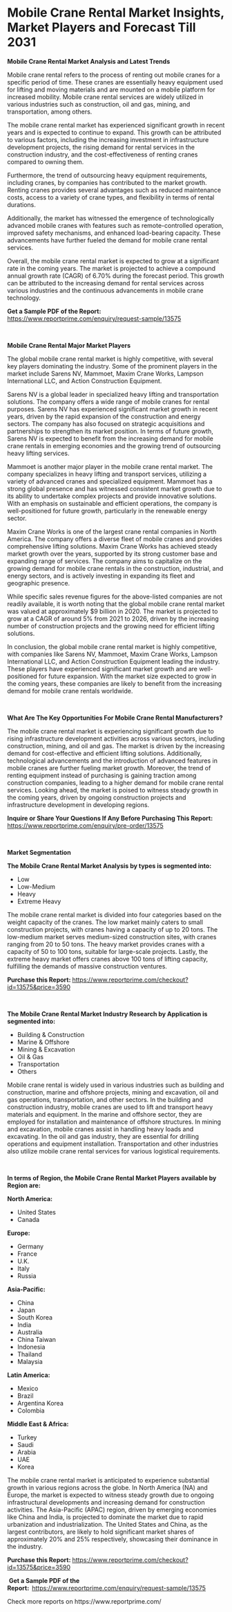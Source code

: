 <p><h1>Mobile Crane Rental Market Insights, Market Players and Forecast Till 2031</h1></p><p><strong>Mobile Crane Rental Market Analysis and Latest Trends</strong></p>
<p><p>Mobile crane rental refers to the process of renting out mobile cranes for a specific period of time. These cranes are essentially heavy equipment used for lifting and moving materials and are mounted on a mobile platform for increased mobility. Mobile crane rental services are widely utilized in various industries such as construction, oil and gas, mining, and transportation, among others.</p><p>The mobile crane rental market has experienced significant growth in recent years and is expected to continue to expand. This growth can be attributed to various factors, including the increasing investment in infrastructure development projects, the rising demand for rental services in the construction industry, and the cost-effectiveness of renting cranes compared to owning them.</p><p>Furthermore, the trend of outsourcing heavy equipment requirements, including cranes, by companies has contributed to the market growth. Renting cranes provides several advantages such as reduced maintenance costs, access to a variety of crane types, and flexibility in terms of rental durations.</p><p>Additionally, the market has witnessed the emergence of technologically advanced mobile cranes with features such as remote-controlled operation, improved safety mechanisms, and enhanced load-bearing capacity. These advancements have further fueled the demand for mobile crane rental services.</p><p>Overall, the mobile crane rental market is expected to grow at a significant rate in the coming years. The market is projected to achieve a compound annual growth rate (CAGR) of 6.70% during the forecast period. This growth can be attributed to the increasing demand for rental services across various industries and the continuous advancements in mobile crane technology.</p></p>
<p><strong>Get a Sample PDF of the Report:&nbsp;</strong> <a href="https://www.reportprime.com/enquiry/request-sample/13575">https://www.reportprime.com/enquiry/request-sample/13575</a></p>
<p>&nbsp;</p>
<p><strong>Mobile Crane Rental Major Market Players</strong></p>
<p><p>The global mobile crane rental market is highly competitive, with several key players dominating the industry. Some of the prominent players in the market include Sarens NV, Mammoet, Maxim Crane Works, Lampson International LLC, and Action Construction Equipment.</p><p>Sarens NV is a global leader in specialized heavy lifting and transportation solutions. The company offers a wide range of mobile cranes for rental purposes. Sarens NV has experienced significant market growth in recent years, driven by the rapid expansion of the construction and energy sectors. The company has also focused on strategic acquisitions and partnerships to strengthen its market position. In terms of future growth, Sarens NV is expected to benefit from the increasing demand for mobile crane rentals in emerging economies and the growing trend of outsourcing heavy lifting services.</p><p>Mammoet is another major player in the mobile crane rental market. The company specializes in heavy lifting and transport services, utilizing a variety of advanced cranes and specialized equipment. Mammoet has a strong global presence and has witnessed consistent market growth due to its ability to undertake complex projects and provide innovative solutions. With an emphasis on sustainable and efficient operations, the company is well-positioned for future growth, particularly in the renewable energy sector.</p><p>Maxim Crane Works is one of the largest crane rental companies in North America. The company offers a diverse fleet of mobile cranes and provides comprehensive lifting solutions. Maxim Crane Works has achieved steady market growth over the years, supported by its strong customer base and expanding range of services. The company aims to capitalize on the growing demand for mobile crane rentals in the construction, industrial, and energy sectors, and is actively investing in expanding its fleet and geographic presence.</p><p>While specific sales revenue figures for the above-listed companies are not readily available, it is worth noting that the global mobile crane rental market was valued at approximately $9 billion in 2020. The market is projected to grow at a CAGR of around 5% from 2021 to 2026, driven by the increasing number of construction projects and the growing need for efficient lifting solutions.</p><p>In conclusion, the global mobile crane rental market is highly competitive, with companies like Sarens NV, Mammoet, Maxim Crane Works, Lampson International LLC, and Action Construction Equipment leading the industry. These players have experienced significant market growth and are well-positioned for future expansion. With the market size expected to grow in the coming years, these companies are likely to benefit from the increasing demand for mobile crane rentals worldwide.</p></p>
<p>&nbsp;</p>
<p><strong>What Are The Key Opportunities For Mobile Crane Rental Manufacturers?</strong></p>
<p><p>The mobile crane rental market is experiencing significant growth due to rising infrastructure development activities across various sectors, including construction, mining, and oil and gas. The market is driven by the increasing demand for cost-effective and efficient lifting solutions. Additionally, technological advancements and the introduction of advanced features in mobile cranes are further fueling market growth. Moreover, the trend of renting equipment instead of purchasing is gaining traction among construction companies, leading to a higher demand for mobile crane rental services. Looking ahead, the market is poised to witness steady growth in the coming years, driven by ongoing construction projects and infrastructure development in developing regions.</p></p>
<p><strong>Inquire or Share Your Questions If Any Before Purchasing This Report:</strong> <a href="https://www.reportprime.com/enquiry/pre-order/13575">https://www.reportprime.com/enquiry/pre-order/13575</a></p>
<p>&nbsp;</p>
<p><strong>Market Segmentation</strong></p>
<p><strong>The Mobile Crane Rental Market Analysis by types is segmented into:</strong></p>
<p><ul><li>Low</li><li>Low-Medium</li><li>Heavy</li><li>Extreme Heavy</li></ul></p>
<p><p>The mobile crane rental market is divided into four categories based on the weight capacity of the cranes. The low market mainly caters to small construction projects, with cranes having a capacity of up to 20 tons. The low-medium market serves medium-sized construction sites, with cranes ranging from 20 to 50 tons. The heavy market provides cranes with a capacity of 50 to 100 tons, suitable for large-scale projects. Lastly, the extreme heavy market offers cranes above 100 tons of lifting capacity, fulfilling the demands of massive construction ventures.</p></p>
<p><strong>Purchase this Report:&nbsp;</strong><a href="https://www.reportprime.com/checkout?id=13575&price=3590">https://www.reportprime.com/checkout?id=13575&price=3590</a></p>
<p>&nbsp;</p>
<p><strong>The Mobile Crane Rental Market Industry Research by Application is segmented into:</strong></p>
<p><ul><li>Building & Construction</li><li>Marine & Offshore</li><li>Mining & Excavation</li><li>Oil & Gas</li><li>Transportation</li><li>Others</li></ul></p>
<p><p>Mobile crane rental is widely used in various industries such as building and construction, marine and offshore projects, mining and excavation, oil and gas operations, transportation, and other sectors. In the building and construction industry, mobile cranes are used to lift and transport heavy materials and equipment. In the marine and offshore sector, they are employed for installation and maintenance of offshore structures. In mining and excavation, mobile cranes assist in handling heavy loads and excavating. In the oil and gas industry, they are essential for drilling operations and equipment installation. Transportation and other industries also utilize mobile crane rental services for various logistical requirements.</p></p>
<p>&nbsp;</p>
<p><strong>In terms of Region, the Mobile Crane Rental Market Players available by Region are:</strong></p>
<p>
    <p> <strong> North America: </strong>
        <ul>
            <li>United States</li>
            <li>Canada</li>
        </ul>
        </p> 
    <p> <strong> Europe: </strong>
        <ul>
            <li>Germany</li>
            <li>France</li>
            <li>U.K.</li>
            <li>Italy</li>
            <li>Russia</li>
        </ul>
        </p> 
    <p> <strong> Asia-Pacific: </strong>
        <ul>
            <li>China</li>
            <li>Japan</li>
            <li>South Korea</li>
            <li>India</li>
            <li>Australia</li>
            <li>China Taiwan</li>
            <li>Indonesia</li>
            <li>Thailand</li>
            <li>Malaysia</li>
        </ul>
        </p> 
    <p> <strong> Latin America: </strong>
        <ul>
            <li>Mexico</li>
            <li>Brazil</li>
            <li>Argentina Korea</li>
            <li>Colombia</li>
        </ul>
        </p> 
    <p> <strong> Middle East & Africa: </strong>
        <ul>
            <li>Turkey</li>
            <li>Saudi</li>
            <li>Arabia</li>
            <li>UAE</li>
            <li>Korea</li>
        </ul>
    </p>
    </p>
<p><p>The mobile crane rental market is anticipated to experience substantial growth in various regions across the globe. In North America (NA) and Europe, the market is expected to witness steady growth due to ongoing infrastructural developments and increasing demand for construction activities. The Asia-Pacific (APAC) region, driven by emerging economies like China and India, is projected to dominate the market due to rapid urbanization and industrialization. The United States and China, as the largest contributors, are likely to hold significant market shares of approximately 20% and 25% respectively, showcasing their dominance in the industry.</p></p>
<p><strong>Purchase this Report: </strong><a href="https://www.reportprime.com/checkout?id=13575&price=3590">https://www.reportprime.com/checkout?id=13575&price=3590</a></p>
<p>&nbsp;<strong>Get a Sample PDF of the Report:&nbsp;&nbsp;</strong><a href="https://www.reportprime.com/enquiry/request-sample/13575">https://www.reportprime.com/enquiry/request-sample/13575</a></p>
<p><strong></strong></p>
<p>Check more reports on https://www.reportprime.com/</p>